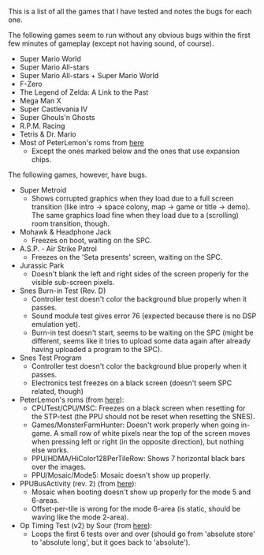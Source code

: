 
This is a list of all the games that I have tested and notes the bugs for each one.

The following games seem to run without any obvious bugs within the first few minutes of gameplay (except not having sound, of course).

- Super Mario World
- Super Mario All-stars
- Super Mario All-stars + Super Mario World
- F-Zero
- The Legend of Zelda: A Link to the Past
- Mega Man X
- Super Castlevania IV
- Super Ghouls'n Ghosts
- R.P.M. Racing
- Tetris & Dr. Mario
- Most of PeterLemon's roms from [here](https://github.com/PeterLemon/SNES)
  - Except the ones marked below and the ones that use expansion chips.

The following games, however, have bugs.

- Super Metroid
  - Shows corrupted graphics when they load due to a full screen transition (like intro -> space colony, map -> game or title -> demo). The same graphics load fine when they load due to a (scrolling) room transition, though.
- Mohawk & Headphone Jack
  - Freezes on boot, waiting on the SPC.
- A.S.P. - Air Strike Patrol
  - Freezes on the 'Seta presents' screen, waiting on the SPC.
- Jurassic Park
  - Doesn't blank the left and right sides of the screen properly for the visible sub-screen pixels.
- Snes Burn-in Test (Rev. D)
  - Controller test doesn't color the background blue properly when it passes.
  - Sound module test gives error 76 (expected because there is no DSP emulation yet).
  - Burn-in test doesn't start, seems to be waiting on the SPC (might be different, seems like it tries to upload some data again after already having uploaded a program to the SPC).
- Snes Test Program
  - Controller test doesn't color the background blue properly when it passes.
  - Electronics test freezes on a black screen (doesn't seem SPC related, though)
- PeterLemon's roms (from [here](https://github.com/PeterLemon/SNES)):
  - CPUTest/CPU/MSC: Freezes on a black screen when resetting for the STP-test (the PPU should not be reset when resetting the SNES).
  - Games/MonsterFarmHunter: Doesn't work properly when going in-game. A small row of white pixels near the top of the screen moves when pressing left or right (in the opposite direction), but nothing else works.
  - PPU/HDMA/HiColor128PerTileRow: Shows 7 horizontal black bars over the images.
  - PPU/Mosaic/Mode5: Mosaic doesn't show up properly.
- PPUBusActivity (rev. 2) (from [here](https://forums.nesdev.com/viewtopic.php?t=14467)):
  - Mosaic when booting doesn't show up properly for the mode 5 and 6-areas.
  - Offset-per-tile is wrong for the mode 6-area (is static, should be waving like the mode 2-area).
- Op Timing Test (v2) by Sour (from [here](https://forums.nesdev.com/viewtopic.php?f=12&t=18658&start=105)):
  - Loops the first 6 tests over and over (should go from 'absolute store' to 'absolute long', but it goes back to 'absolute').
